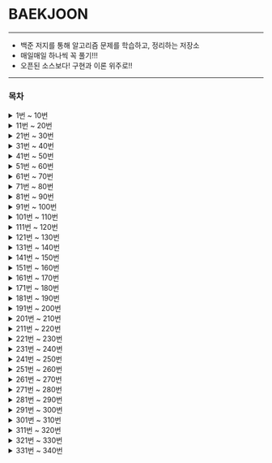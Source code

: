 # BAEKJOON

<hr/>

+ 백준 저지를 통해 알고리즘 문제를 학습하고, 정리하는 저장소
+ 매일매일 하나씩 꼭 풀기!!!
+ 오픈된 소스보다! 구현과 이론 위주로!!

<hr/>

### 목차
<details markdown="1">
<summary>1번 ~ 10번</summary>

 1. [A+B](https://github.com/DongGeon0908/BAEKJOON/blob/master/java/A%2BB.java)
 2. [A-B](https://github.com/DongGeon0908/BAEKJOON/blob/master/java/A-B.java)
 3. [Hello World](https://github.com/DongGeon0908/BAEKJOON/blob/master/java/HelloWorld.java)
 4. [We love kriii](https://github.com/DongGeon0908/BAEKJOON/blob/master/java/Welovekriii.java)
 5. [별 찍기](https://github.com/DongGeon0908/BAEKJOON/blob/master/java/%EB%B3%84%EC%B0%8D%EA%B8%B0.java)
 6. [AxB](https://github.com/DongGeon0908/BAEKJOON/blob/master/java/AXB.java)
 7. [N 찍기](https://github.com/DongGeon0908/BAEKJOON/blob/master/java/N%EC%B0%8D%EA%B8%B0.java)
 8. [사칙연산](https://github.com/DongGeon0908/BAEKJOON/blob/master/java/%EC%82%AC%EC%B9%99%EC%97%B0%EC%82%B0.java)
 9. [구구단](https://github.com/DongGeon0908/BAEKJOON/blob/master/java/%EA%B5%AC%EA%B5%AC%EB%8B%A8.java)
 10. [시험 성적](https://github.com/DongGeon0908/BAEKJOON/blob/master/java/%EC%8B%9C%ED%97%98%EC%84%B1%EC%A0%81.java)
 
</details>
<details markdown="1">
<summary>11번 ~ 20번</summary>

11. [아스키 코드](https://github.com/DongGeon0908/BAEKJOON/blob/master/java/%EC%95%84%EC%8A%A4%ED%82%A4%EC%BD%94%EB%93%9C.java)
12. [A나누기B](https://github.com/DongGeon0908/BAEKJOON/blob/master/java/A%EB%82%98%EB%88%84%EA%B8%B0B.java)
13. [기찍 N](https://github.com/DongGeon0908/BAEKJOON/blob/master/java/%EA%B8%B0%EC%B0%8DN.java)
14. [별찍기_2](https://github.com/DongGeon0908/BAEKJOON/blob/master/java/%EB%B3%84%EC%B0%8D%EA%B8%B0_2.java)
15. [세 수](https://github.com/DongGeon0908/BAEKJOON/blob/master/java/%EC%84%B8%EA%B0%9C%EC%9D%98%EC%88%98.java)
16. [두 수 비교하기](https://github.com/DongGeon0908/BAEKJOON/blob/master/java/%EB%91%90%EC%88%98%EB%B9%84%EA%B5%90%ED%95%98%EA%B8%B0.java)
17. [상수](https://github.com/DongGeon0908/BAEKJOON/blob/master/java/%EC%83%81%EC%88%98.java)
18. [곱셈](https://github.com/DongGeon0908/BAEKJOON/blob/master/java/%EA%B3%B1%EC%85%88.java)
19. [평균](https://github.com/DongGeon0908/BAEKJOON/blob/master/java/%ED%8F%89%EA%B7%A0.java)
20. [최댓값](https://github.com/DongGeon0908/BAEKJOON/blob/master/java/%EC%B5%9C%EB%8C%93%EA%B0%92.java)

</details>
<details markdown="1">
<summary>21번 ~ 30번</summary>

21. [열 개씩 끊어 출력](https://github.com/DongGeon0908/BAEKJOON/blob/master/java/%EC%97%B4%EA%B0%9C%EC%94%A9%EB%81%8A%EC%96%B4%20%EC%B6%9C%EB%A0%A5%ED%95%98%EA%B8%B0.java)
22. [사분면 고르기](https://github.com/DongGeon0908/BAEKJOON/blob/master/java/%EC%82%AC%EB%B6%84%EB%A9%B4%EA%B3%A0%EB%A5%B4%EA%B8%B0.java)
23. [나머지](https://github.com/DongGeon0908/BAEKJOON/blob/master/java/%EB%82%98%EB%A8%B8%EC%A7%80.java)
24. [OX퀴즈](https://github.com/DongGeon0908/BAEKJOON/blob/master/java/OX%ED%80%B4%EC%A6%88.java)
25. [달팽이는 올라가고 싶다](https://github.com/DongGeon0908/BAEKJOON/blob/master/java/%EB%8B%AC%ED%8C%BD%EC%9D%B4%EB%8A%94%EC%98%AC%EB%9D%BC%EA%B0%80%EA%B3%A0%EC%8B%B6%EB%8B%A4.java)
26. [윤년](https://github.com/DongGeon0908/BAEKJOON/blob/master/java/%EC%9C%A4%EB%85%84.java)
27. [알람 시계](https://github.com/DongGeon0908/BAEKJOON/blob/master/java/%EC%95%8C%EB%9E%8C%EC%8B%9C%EA%B3%84.java)
28. [A+B - 3](https://github.com/DongGeon0908/BAEKJOON/blob/master/java/A%2BB-3.java)
29. [합](https://github.com/DongGeon0908/BAEKJOON/blob/master/java/%ED%95%A9.java)
30. [빠른 A + B](https://github.com/DongGeon0908/BAEKJOON/blob/master/java/%EB%B9%A0%EB%A5%B8A%2BB.java)

</details>
<details markdown="1">
<summary>31번 ~ 40번</summary>

31. [A+B - 7](https://github.com/DongGeon0908/BAEKJOON/blob/master/java/A%2BB-7.java)
32. [A+B - 8](https://github.com/DongGeon0908/BAEKJOON/blob/master/java/A%2BB-8.java)
33. [별 찍기 - 2](https://github.com/DongGeon0908/BAEKJOON/blob/master/java/%EB%B3%84%EC%B0%8D%EA%B8%B0-2.java)
34. [X보다 작은 수](https://github.com/DongGeon0908/BAEKJOON/blob/master/java/X%EB%B3%B4%EB%8B%A4%EC%9E%91%EC%9D%80%EC%88%98.java)
35. [등록](https://github.com/DongGeon0908/BAEKJOON/blob/master/java/%EB%93%B1%EB%A1%9D.java)
36. [별 찍기 - 3](https://github.com/DongGeon0908/BAEKJOON/blob/master/java/2440.java)
37. [A + B - 2](https://github.com/DongGeon0908/BAEKJOON/blob/master/java/2558.java)
38. [숫자의 합](https://github.com/DongGeon0908/BAEKJOON/blob/master/java/11720.java)
39. [별 찍기 - 4](https://github.com/DongGeon0908/BAEKJOON/blob/master/java/2441.java)
40. [숫자의 개수](https://github.com/DongGeon0908/BAEKJOON/blob/master/java/2577.java)

</details>
<details markdown="1">
<summary>41번 ~ 50번</summary>

41. [소수 구하기](https://github.com/DongGeon0908/BAEKJOON/blob/master/java/1929.java)
42. [수 정렬하기](https://github.com/DongGeon0908/BAEKJOON/blob/master/java/2750.java)
43. [평균 점수](https://github.com/DongGeon0908/BAEKJOON/blob/master/java/10039.java)
44. [A+B - 5](https://github.com/DongGeon0908/BAEKJOON/blob/master/java/10952.java)
45. [정수 N개의 합](https://github.com/DongGeon0908/BAEKJOON/blob/master/java/15596.java)
46. [팩토리얼](https://github.com/DongGeon0908/BAEKJOON/blob/master/java/10872.java)
47. [피보나치 수 5](https://github.com/DongGeon0908/BAEKJOON/blob/master/java/10870.java)
48. [A+B - 6](https://github.com/DongGeon0908/BAEKJOON/blob/master/java/10953.java)
49. [정ㅋ벅ㅋ](https://github.com/DongGeon0908/BAEKJOON/blob/master/java/1237.java)
50. [손익분기점](https://github.com/DongGeon0908/BAEKJOON/blob/master/java/1712.java)

</details>
<details markdown="1">
<summary>51번 ~ 60번</summary>

51. [최소,최대](https://github.com/DongGeon0908/BAEKJOON/blob/master/java/10818.java)
52. [소수 찾기](https://github.com/DongGeon0908/BAEKJOON/blob/master/java/1978.java)
53. [직각삼각형](https://github.com/DongGeon0908/BAEKJOON/blob/master/java/4153.java)
54. [상근날드](https://github.com/DongGeon0908/BAEKJOON/blob/master/java/5543.java)
55. [별 찍기 - 13](https://github.com/DongGeon0908/BAEKJOON/blob/master/java/2523.java)
56. [별 찍기 - 5](https://github.com/DongGeon0908/BAEKJOON/blob/master/java/2442.java)
57. [별 찍기 - 6](https://github.com/DongGeon0908/BAEKJOON/blob/master/java/2443.java)
58. [별 찍기 - 12](https://github.com/DongGeon0908/BAEKJOON/blob/master/java/2522.java)
59. [사파리월드](https://github.com/DongGeon0908/BAEKJOON/blob/master/java/2420.java)
60. [타노스](https://github.com/DongGeon0908/BAEKJOON/blob/master/java/15802.java)

</details>

<details markdown="1">
<summary>61번 ~ 70번</summary>

61. [조교는 새디스트야!!](https://github.com/DongGeon0908/BAEKJOON/blob/master/java/14656.java)
62. [평균은 넘겠지](https://github.com/DongGeon0908/BAEKJOON/blob/master/java/4344.java)
63. [단어의 개수](https://github.com/DongGeon0908/BAEKJOON/blob/master/java/1152.java)
64. [홍익대학교](https://github.com/DongGeon0908/BAEKJOON/blob/master/java/16394.java)
65. [소트인사이드](https://github.com/DongGeon0908/BAEKJOON/blob/master/java/1427.java)
66. [개수 세기](https://github.com/DongGeon0908/BAEKJOON/blob/master/java/10807.java)
67. [히스토그램](https://github.com/DongGeon0908/BAEKJOON/blob/master/java/13752.java)
68. [사분면](https://github.com/DongGeon0908/BAEKJOON/blob/master/java/9610.java)
69. [카드 게임](https://github.com/DongGeon0908/BAEKJOON/blob/master/java/5522.java)
70. [스타워즈 로고](https://github.com/DongGeon0908/BAEKJOON/blob/master/java/9653.java)

</details>
<details markdown="1">
<summary>71번 ~ 80번</summary>

71. [더하기](https://github.com/DongGeon0908/BAEKJOON/blob/master/java/14918.java)
72. [피시방 알바](https://github.com/DongGeon0908/BAEKJOON/blob/master/java/1453.java)
73. [1998년생인 내가 태국에서는 2541년생?!](https://github.com/DongGeon0908/BAEKJOON/blob/master/java/18108.java)
74. [16진수](https://github.com/DongGeon0908/BAEKJOON/blob/master/java/1550.java)
75. [R2](https://github.com/DongGeon0908/BAEKJOON/blob/master/java/3046.java)
76. [문자열 반복](https://github.com/DongGeon0908/BAEKJOON/blob/master/java/2675.java)
77. [정수의 개수](https://github.com/DongGeon0908/BAEKJOON/blob/master/java/10821.java)
78. [A+B - 4](https://github.com/DongGeon0908/BAEKJOON/blob/master/java/10951.java)
79. [ATM](https://github.com/DongGeon0908/BAEKJOON/blob/master/java/11399.java)
80. [별 찍기 - 9](https://github.com/DongGeon0908/BAEKJOON/blob/master/java/2446.java)

</details>
<details markdown="1">
<summary>81번 ~ 90번</summary>

81. [나머지](https://github.com/DongGeon0908/BAEKJOON/blob/master/java/3052.java)
82. [더하기 사이클](https://github.com/DongGeon0908/BAEKJOON/blob/master/java/1110.java)
83. [지능형 ](https://github.com/DongGeon0908/BAEKJOON/blob/master/java/2455.java)
84. [별 찍기 - 7](https://github.com/DongGeon0908/BAEKJOON/blob/master/java/2444.java)
85. [수학은 비대면강의입니다](https://github.com/DongGeon0908/BAEKJOON/blob/master/java/19532.java)
86. [별 찍기 - 8](https://github.com/DongGeon0908/BAEKJOON/blob/master/java/2445.java)
87. [더하기](https://github.com/DongGeon0908/BAEKJOON/blob/master/java/10822.java)
88. [제로](https://github.com/DongGeon0908/BAEKJOON/blob/master/java/10773.java)
89. [새로운 시작](https://github.com/DongGeon0908/BAEKJOON/blob/master/java/15962.java)
90. [접미사 배열](https://github.com/DongGeon0908/BAEKJOON/blob/master/java/11656.java)

</details>
<details markdown="1">
<summary>91번 ~ 100번</summary>

91. [팰린드롬수](https://github.com/DongGeon0908/BAEKJOON/blob/master/java/1259.java)
92. [펠린드롬](https://github.com/DongGeon0908/BAEKJOON/blob/master/java/13235.java)
93. [10부제](https://github.com/DongGeon0908/BAEKJOON/blob/master/java/10797.java)
94. [알파벳 찾기](https://github.com/DongGeon0908/BAEKJOON/blob/master/java/10809.java)
95. [별 찍기 - 21](https://github.com/DongGeon0908/BAEKJOON/blob/master/java/10996.java)
96. [별 찍기 - 20](https://github.com/DongGeon0908/BAEKJOON/blob/master/java/10995.java)
97. [별 찍기 - 14](https://github.com/DongGeon0908/BAEKJOON/blob/master/java/2556.java)
98. [제곱 ㄴㄴ 수](https://github.com/DongGeon0908/BAEKJOON/blob/master/java/1016.java)
99. [수 정렬하기 2](https://github.com/DongGeon0908/BAEKJOON/blob/master/java/2751.java)
100. [점수계산](https://github.com/DongGeon0908/BAEKJOON/blob/master/java/2506.java)

</details>
<details markdown="1">
<summary>101번 ~ 110번</summary>

101. [소수](https://github.com/DongGeon0908/BAEKJOON/blob/master/java/2581.java)
102. [검증수](https://github.com/DongGeon0908/BAEKJOON/blob/master/java/2475.java)
103. [수 정렬하기 3](https://github.com/DongGeon0908/BAEKJOON/blob/master/java/10989.java)
104. [직사각형에서 탈출](https://github.com/DongGeon0908/BAEKJOON/blob/master/java/1085.java)
105. [보물](https://github.com/DongGeon0908/BAEKJOON/blob/master/java/1026.java)
106. [그대로 출력하기](https://github.com/DongGeon0908/BAEKJOON/blob/master/java/11718.java)
107. [남욱이의 닭장](https://github.com/DongGeon0908/BAEKJOON/blob/master/java/11006.java)
108. [곱셈](https://github.com/DongGeon0908/BAEKJOON/blob/master/java/1629.java)
109. [배수와 약수](https://github.com/DongGeon0908/BAEKJOON/blob/master/java/5086.java)
110. [별 찍기 - 15](https://github.com/DongGeon0908/BAEKJOON/blob/master/java/10990.java)

</details>
<details markdown="1">
<summary>111번 ~ 120번</summary>

111. [별 찍기 - 16](https://github.com/DongGeon0908/BAEKJOON/blob/master/java/10991.java)
112. [별 찍기 - 17](https://github.com/DongGeon0908/BAEKJOON/blob/master/java/10992.java)
113. [큰 수 A+B](https://github.com/DongGeon0908/BAEKJOON/blob/master/java/10757.java)
114. [동전 0](https://github.com/DongGeon0908/BAEKJOON/blob/master/java/11047.java)
115. [A+B - 9](https://github.com/DongGeon0908/BAEKJOON/blob/master/java/15740.java)
116. [과목선택](https://github.com/DongGeon0908/BAEKJOON/blob/master/java/11948.java)
117. [부녀회장이 될테야](https://github.com/DongGeon0908/BAEKJOON/blob/master/java/2775.java)
118. [네 번째 점](https://github.com/DongGeon0908/BAEKJOON/blob/master/java/3009.java)
119. [조별과제를 하려는데 조장이 사라졌다](https://github.com/DongGeon0908/BAEKJOON/blob/master/java/15727.java)
120. [전국 대학생 프로그래밍 대회 동아리 연합 여름 대회 2018](https://github.com/DongGeon0908/BAEKJOON/blob/master/java/15890.java)

</details>
<details markdown="1">
<summary>121번 ~ 130번</summary>

121. [셀프 넘버](https://github.com/DongGeon0908/BAEKJOON/blob/master/java/4673.java)
122. [Hello Judge](https://github.com/DongGeon0908/BAEKJOON/blob/master/java/9316.java)
123. [영수증](https://github.com/DongGeon0908/BAEKJOON/blob/master/java/5565.java)
124. [설탕 배달](https://github.com/DongGeon0908/BAEKJOON/blob/master/java/2839.java)
125. [수 찾기](https://github.com/DongGeon0908/BAEKJOON/blob/master/java/1920.java)
126. [한수](https://github.com/DongGeon0908/BAEKJOON/blob/master/java/1065.java)
127. [전자레인지](https://github.com/DongGeon0908/BAEKJOON/blob/master/java/10162.java)
128. [명령 프롬프트](https://github.com/DongGeon0908/BAEKJOON/blob/master/java/1032.java)
129. [단어공부](https://github.com/DongGeon0908/BAEKJOON/blob/master/java/1157.java)
130. [저작권](https://github.com/DongGeon0908/BAEKJOON/blob/master/java/2914.java)

</details>
<details markdown="1">
<summary>131번 ~ 140번</summary>

131. [연세대학교](https://github.com/DongGeon0908/BAEKJOON/blob/master/java/15680.java)
132. [KMP는 왜 KMP일까?](https://github.com/DongGeon0908/BAEKJOON/blob/master/java/2902.java)
133. [다이얼](https://github.com/DongGeon0908/BAEKJOON/blob/master/java/5622.java)
134. [시그마](https://github.com/DongGeon0908/BAEKJOON/blob/master/java/2355.java)
135. [킹, 퀸, 룩, 비숍, 나이트, 폰](https://github.com/DongGeon0908/BAEKJOON/blob/master/java/3003.java)
136. [2007](https://github.com/DongGeon0908/BAEKJOON/blob/master/java/1924.java)
137. [공백 없는 A+B](https://github.com/DongGeon0908/BAEKJOON/blob/master/java/15873.java)
138. [분해합](https://github.com/DongGeon0908/BAEKJOON/blob/master/java/2231.java)
139. [크로아티아 알파벳](https://github.com/DongGeon0908/BAEKJOON/blob/master/java/2941.java)
140. [그룹 단어 체커](https://github.com/DongGeon0908/BAEKJOON/blob/master/java/1316.java)

</details>
<details markdown="1">
<summary>141번 ~ 150번</summary>

141. [소음](https://github.com/DongGeon0908/BAEKJOON/blob/master/java/2935.java)
142. [로프](https://github.com/DongGeon0908/BAEKJOON/blob/master/java/2217.java)
143. [피보나치 수 2](https://github.com/DongGeon0908/BAEKJOON/blob/master/java/2748.java)
144. [가위 바위 보 999](https://github.com/DongGeon0908/BAEKJOON/blob/master/java/15913.java)
145. [피보나치 수](https://github.com/DongGeon0908/BAEKJOON/blob/master/java/2747.java)
146. [벌집](https://github.com/DongGeon0908/BAEKJOON/blob/master/java/2292.java)
147. [생일 출력하기](https://github.com/DongGeon0908/BAEKJOON/blob/master/java/2555.java)
148. [좌표 정렬하기](https://github.com/DongGeon0908/BAEKJOON/blob/master/java/11650.java)
149. [나이순 정렬](https://github.com/DongGeon0908/BAEKJOON/blob/master/java/10814.java)
150. [단어 정렬](https://github.com/DongGeon0908/BAEKJOON/blob/master/java/1181.java)

</details>
<details markdown="1">
<summary>151번 ~ 160번</summary>

151. [세수정렬](https://github.com/DongGeon0908/BAEKJOON/blob/master/java/2752.java)
152. [좌표 정렬하기 2](https://github.com/DongGeon0908/BAEKJOON/blob/master/java/11651.java)
153. [세로읽기](https://github.com/DongGeon0908/BAEKJOON/blob/master/java/10798.java)
154. [분수찾기](https://github.com/DongGeon0908/BAEKJOON/blob/master/java/1193.java)
155. [파도반 수열](https://github.com/DongGeon0908/BAEKJOON/blob/master/java/9461.java)
156. [ACM 호텔](https://github.com/DongGeon0908/BAEKJOON/blob/master/java/10250.java)
157. [이항 계수 1](https://github.com/DongGeon0908/BAEKJOON/blob/master/java/11050.java)
158. [영화감독 숌](https://github.com/DongGeon0908/BAEKJOON/blob/master/java/1436.java)
159. [홀수](https://github.com/DongGeon0908/BAEKJOON/blob/master/java/2576.java)
160. [그대로 출력하기 2](https://github.com/DongGeon0908/BAEKJOON/blob/master/java/11719.java)

</details>
<details markdown="1">
<summary>161번 ~ 170번</summary>

161. [오타맨 고창영](https://github.com/DongGeon0908/BAEKJOON/blob/master/java/2711.java)
162. [단어 길이 재기](https://github.com/DongGeon0908/BAEKJOON/blob/master/java/2743.java)
163. [음계](https://github.com/DongGeon0908/BAEKJOON/blob/master/java/2920.java)
164. [나는 요리사다](https://github.com/DongGeon0908/BAEKJOON/blob/master/java/2953.java)
165. [중복 빼고 정렬하기](https://github.com/DongGeon0908/BAEKJOON/blob/master/java/10867.java)
166. [홀수일까 짝수일까](https://github.com/DongGeon0908/BAEKJOON/blob/master/java/5988.java)
167. [대표값2](https://github.com/DongGeon0908/BAEKJOON/blob/master/java/2587.java)
168. [TGN](https://github.com/DongGeon0908/BAEKJOON/blob/master/java/5063.java)
169. [아!](https://github.com/DongGeon0908/BAEKJOON/blob/master/java/4999.java)
170. [하노이 탑](https://github.com/DongGeon0908/BAEKJOON/blob/master/java/1914.java)

</details>
<details markdown="1">
<summary>171번 ~ 180번</summary>

171. [알파벳 개수](https://github.com/DongGeon0908/BAEKJOON/blob/master/java/10808.java)
172. [심부름 가는 길](https://github.com/DongGeon0908/BAEKJOON/blob/master/java/5554.java)
173. [5와 6의 차이](https://github.com/DongGeon0908/BAEKJOON/blob/master/java/2864.java)
174. [문자열](https://github.com/DongGeon0908/BAEKJOON/blob/master/java/9086.java)
175. [학점계산](https://github.com/DongGeon0908/BAEKJOON/blob/master/java/2754.java)
176. [트로피 진열](https://github.com/DongGeon0908/BAEKJOON/blob/master/java/1668.java)
177. [IOIOI](https://github.com/DongGeon0908/BAEKJOON/blob/master/java/5525.java)
178. [택시 기하학](https://github.com/DongGeon0908/BAEKJOON/blob/master/java/3053.java)
179. [단어 뒤집기](https://github.com/DongGeon0908/BAEKJOON/blob/master/java/9093.java)
180. [나는야 포켓몬 마스터 이다솜](https://github.com/DongGeon0908/BAEKJOON/blob/master/java/1620.java)

</details>
<details markdown="1">
<summary>181번 ~ 190번</summary>

181. [N과 M (1)](https://github.com/DongGeon0908/BAEKJOON/blob/master/java/15649.java)
182. [크냐?](https://github.com/DongGeon0908/BAEKJOON/blob/master/java/4101.java)
183. [새로운 언어 CC](https://github.com/DongGeon0908/BAEKJOON/blob/master/java/19945.java)
184. [Sort 마스터 배지훈](https://github.com/DongGeon0908/BAEKJOON/blob/master/java/17263.java)
185. [소인수분해](https://github.com/DongGeon0908/BAEKJOON/blob/master/java/11653.java)
186. [다면체](https://github.com/DongGeon0908/BAEKJOON/blob/master/java/10569.java)
187. [과제 안 내신 분..?](https://github.com/DongGeon0908/BAEKJOON/blob/master/java/5597.java)
188. [Which Alien?](https://github.com/DongGeon0908/BAEKJOON/blob/master/java/6778.java)
189. [웰컴](https://github.com/DongGeon0908/BAEKJOON/blob/master/java/5337.java)
190. [CASIO](https://github.com/DongGeon0908/BAEKJOON/blob/master/java/15963.java)

</details>
<details markdown="1">
<summary>191번 ~ 200번</summary>

191. [긴자리 계산](https://github.com/DongGeon0908/BAEKJOON/blob/master/java/2338.java)
192. [파티가 끝나고 난 뒤](https://github.com/DongGeon0908/BAEKJOON/blob/master/java/2845.java)
193. [이번학기 평점은 몇점?](https://github.com/DongGeon0908/BAEKJOON/blob/master/java/2755.java)
194. [Time to Decompress](https://github.com/DongGeon0908/BAEKJOON/blob/master/java/17010.java)
195. [N과 M (2)](https://github.com/DongGeon0908/BAEKJOON/blob/master/java/15650.java)
196. [개구리 1](https://github.com/DongGeon0908/BAEKJOON/blob/master/java/19563.java)
197. [헛간 청약](https://github.com/DongGeon0908/BAEKJOON/blob/master/java/19698.java)
198. [대소문자 바꾸기](https://github.com/DongGeon0908/BAEKJOON/blob/master/java/2744.java)
199. [수 정렬하기 2 새로운 버전](https://github.com/DongGeon0908/BAEKJOON/blob/master/java/2751-2.java)
200. [최대공약수와 최소공배수](https://github.com/DongGeon0908/BAEKJOON/blob/master/java/2609.java)

</details>
<details markdown="1">
<summary>201번 ~ 210번</summary>

201. [최소공배수](https://github.com/DongGeon0908/BAEKJOON/blob/master/java/1934.java)
202. [DFS와 BFS](https://github.com/DongGeon0908/BAEKJOON/blob/master/java/1260.java)
203. [하얀 칸](https://github.com/DongGeon0908/BAEKJOON/blob/master/java/1100.java)
204. [백설 공주와 일곱 난쟁이](https://github.com/DongGeon0908/BAEKJOON/blob/master/java/3040.java)
205. [약수](https://github.com/DongGeon0908/BAEKJOON/blob/master/java/1037.java)
206. [스택](https://github.com/DongGeon0908/BAEKJOON/blob/master/java/10828.java)
207. [큐](https://github.com/DongGeon0908/BAEKJOON/blob/master/java/10845.java)
208. [요세푸스 문제](https://github.com/DongGeon0908/BAEKJOON/blob/master/java/1158.java)
209. [덱](https://github.com/DongGeon0908/BAEKJOON/blob/master/java/10866.java)
210. [괄호](https://github.com/DongGeon0908/BAEKJOON/blob/master/java/9012.java)

</details>
<details markdown="1">
<summary>211번 ~ 220번</summary>

211. [LCS](https://github.com/DongGeon0908/BAEKJOON/blob/master/java/9251.java)
212. [0 = not cute / 1 = cute](https://github.com/DongGeon0908/BAEKJOON/blob/master/java/10886.java)
213. [모음의 개수](https://github.com/DongGeon0908/BAEKJOON/blob/master/java/10987.java)
214. [첫 글자를 대문자로](https://github.com/DongGeon0908/BAEKJOON/blob/master/java/4458.java)
215. [플러그](https://github.com/DongGeon0908/BAEKJOON/blob/master/java/2010.java)
216. [고려대는 사랑입니다](https://github.com/DongGeon0908/BAEKJOON/blob/master/java/11942.java)
217. [터렛](https://github.com/DongGeon0908/BAEKJOON/blob/master/java/1002.java)
218. [윷놀이](https://github.com/DongGeon0908/BAEKJOON/blob/master/java/2490.java)
219. [NN](https://github.com/DongGeon0908/BAEKJOON/blob/master/java/11944.java)
220. [1로 만들기](https://github.com/DongGeon0908/BAEKJOON/blob/master/java/1463.java)

</details>
<details markdown="1">
<summary>221번 ~ 230번</summary>

221. [운동장 한 바퀴](https://github.com/DongGeon0908/BAEKJOON/blob/master/java/16486.java)
222. [와글와글 숭고한](https://github.com/DongGeon0908/BAEKJOON/blob/master/java/17388.java)
223. [뉴비의 기준은 뭘까?](https://github.com/DongGeon0908/BAEKJOON/blob/master/java/19944.java)
224. [이상한 기호](https://github.com/DongGeon0908/BAEKJOON/blob/master/java/15964.java)
225. [3 つの整数](https://github.com/DongGeon0908/BAEKJOON/blob/master/java/18408.java)
226. [새](https://github.com/DongGeon0908/BAEKJOON/blob/master/java/1568.java)
227. [Fly me to the Alpha Centauri](https://github.com/DongGeon0908/BAEKJOON/blob/master/java/1011.java)
228. [베르트랑 공준](https://github.com/DongGeon0908/BAEKJOON/blob/master/java/4948.java)
229. [골드바흐의 추측](https://github.com/DongGeon0908/BAEKJOON/blob/master/java/9020.java)
230. [블랙잭](https://github.com/DongGeon0908/BAEKJOON/blob/master/java/2798.java)

</details>
<details markdown="1">
<summary>231번 ~ 240번</summary>

231. [방학 숙제](https://github.com/DongGeon0908/BAEKJOON/blob/master/java/5532.java)
232. [유학 금지](https://github.com/DongGeon0908/BAEKJOON/blob/master/java/2789.java)
233. [막대기](https://github.com/DongGeon0908/BAEKJOON/blob/master/java/17608.java)
234. [더하기 4](https://github.com/DongGeon0908/BAEKJOON/blob/master/java/11024.java)
235. [더하기 3](https://github.com/DongGeon0908/BAEKJOON/blob/master/java/11023.java)
236. [모음의 개수](https://github.com/DongGeon0908/BAEKJOON/blob/master/java/1264.java)
237. [약수 구하기](https://github.com/DongGeon0908/BAEKJOON/blob/master/java/2501.java)
238. [초6 수학](https://github.com/DongGeon0908/BAEKJOON/blob/master/java/2702.java)
239. [더하기](https://github.com/DongGeon0908/BAEKJOON/blob/master/java/9085.java)
240. [와이버스 부릉부릉](https://github.com/DongGeon0908/BAEKJOON/blob/master/java/14645.java)

</details>
<details markdown="1">
<summary>241번 ~ 250번</summary>

241. [시험 점수](https://github.com/DongGeon0908/BAEKJOON/blob/master/java/5596.java)
242. [나는 누구인가](https://github.com/DongGeon0908/BAEKJOON/blob/master/java/15733.java)
243. [너의 이름은 몇 점이니?](https://github.com/DongGeon0908/BAEKJOON/blob/master/java/15813.java)
244. [알파벳 거리](https://github.com/DongGeon0908/BAEKJOON/blob/master/java/5218.java)
245. [해밍 거리](https://github.com/DongGeon0908/BAEKJOON/blob/master/java/3449.java)
246. [입실 관리](https://github.com/DongGeon0908/BAEKJOON/blob/master/java/5524.java)
247. [좋은 자동차 번호판](https://github.com/DongGeon0908/BAEKJOON/blob/master/java/1871.java)
248. [비교 연산자](https://github.com/DongGeon0908/BAEKJOON/blob/master/java/5656.java)
249. [지영 공주님의 마법 거울](https://github.com/DongGeon0908/BAEKJOON/blob/master/java/11586.java)
250. [문자열 집합](https://github.com/DongGeon0908/BAEKJOON/blob/master/java/14425.java)

</details>
<details markdown="1">
<summary>251번 ~ 260번</summary>

251. [팰린드롬인지 확인하기](https://github.com/DongGeon0908/BAEKJOON/blob/master/java/10988.java)
252. [닉네임에 갓 붙이기](https://github.com/DongGeon0908/BAEKJOON/blob/master/java/13163.java)
253. [줄번호](https://github.com/DongGeon0908/BAEKJOON/blob/master/java/4470.java)
254. [JOI와 IOI](https://github.com/DongGeon0908/BAEKJOON/blob/master/java/5586.java)
255. [!밀비 급일](https://github.com/DongGeon0908/BAEKJOON/blob/master/java/11365.java)
256. [니모를 찾아서](https://github.com/DongGeon0908/BAEKJOON/blob/master/java/10173.java)
257. [창영마을](https://github.com/DongGeon0908/BAEKJOON/blob/master/java/3028.java)
258. [FBI](https://github.com/DongGeon0908/BAEKJOON/blob/master/java/2857.java)
259. [태보태보 총난타](https://github.com/DongGeon0908/BAEKJOON/blob/master/java/17249.java)
260. [줄임말 만들기](https://github.com/DongGeon0908/BAEKJOON/blob/master/java/3181.java)

</details>
<details markdown="1">
<summary>261번 ~ 270번</summary>

261. [럭키 스트레이트](https://github.com/DongGeon0908/BAEKJOON/blob/master/java/18406.java)
262. [대충 더해](https://github.com/DongGeon0908/BAEKJOON/blob/master/java/8949.java)
263. [2루수 이름이 뭐야](https://github.com/DongGeon0908/BAEKJOON/blob/master/java/17350.java)
264. [FYI](https://github.com/DongGeon0908/BAEKJOON/blob/master/java/17863.java)
265. [연길이의 이상형](https://github.com/DongGeon0908/BAEKJOON/blob/master/java/20540.java)
266. [George Boole](https://github.com/DongGeon0908/BAEKJOON/blob/master/java/13234.java)
267. [Greetings!](https://github.com/DongGeon0908/BAEKJOON/blob/master/java/17548.java)
268. [Tapioka](https://github.com/DongGeon0908/BAEKJOON/blob/master/java/18142.java)
269. [??!](https://github.com/DongGeon0908/BAEKJOON/blob/master/java/10926.java)
270. [삼각형 외우기](https://github.com/DongGeon0908/BAEKJOON/blob/master/java/10101.java)

</details>
<details markdown="1">
<summary>271번 ~ 280번</summary>

271. [사과](https://github.com/DongGeon0908/BAEKJOON/blob/master/java/10833.java)
272. [콘테스트](https://github.com/DongGeon0908/BAEKJOON/blob/master/java/5576.java)
273. [짝수를 찾아라](https://github.com/DongGeon0908/BAEKJOON/blob/master/java/3058.java)
274. [주사위](https://github.com/DongGeon0908/BAEKJOON/blob/master/java/9295.java)
275. [공](https://github.com/DongGeon0908/BAEKJOON/blob/master/java/1547.java)
276. [주사위 게임](https://github.com/DongGeon0908/BAEKJOON/blob/master/java/10103.java)
277. [뜨거운 붕어빵](https://github.com/DongGeon0908/BAEKJOON/blob/master/java/11945.java)
278. [중복을 없애자](https://github.com/DongGeon0908/BAEKJOON/blob/master/java/4592.java)
279. [카드 뽑기](https://github.com/DongGeon0908/BAEKJOON/blob/master/java/16204.java)
280. [특별한 날](https://github.com/DongGeon0908/BAEKJOON/blob/master/java/10768.java)

</details>
<details markdown="1">
<summary>281번 ~ 290번</summary>

281. [그릇](https://github.com/DongGeon0908/BAEKJOON/blob/master/java/7567.java)
282. [치킨 두 마리 (...)](https://github.com/DongGeon0908/BAEKJOON/blob/master/java/14489.java)
283. [쿠폰](https://github.com/DongGeon0908/BAEKJOON/blob/master/java/10179.java)
284. [행렬 덧셈](https://github.com/DongGeon0908/BAEKJOON/blob/master/java/2738.java)
285. [팬들에게 둘러싸인 홍준](https://github.com/DongGeon0908/BAEKJOON/blob/master/java/14581.java)
286. [Winning Score](https://github.com/DongGeon0908/BAEKJOON/blob/master/java/17009.java)
287. [페르시아의 왕들](https://github.com/DongGeon0908/BAEKJOON/blob/master/java/10599.java)
288. [가위 바위 보?](https://github.com/DongGeon0908/BAEKJOON/blob/master/java/4493.java)
289. [거스름돈](https://github.com/DongGeon0908/BAEKJOON/blob/master/java/5585.java)
290. [거스름돈](https://github.com/DongGeon0908/BAEKJOON/blob/master/java/14916.java)

</details>

<details markdown="1">
<summary>291번 ~ 300번</summary>

291. [스네이크버드](https://github.com/DongGeon0908/BAEKJOON/blob/master/java/16435.java)
292. [과자](https://github.com/DongGeon0908/BAEKJOON/blob/master/java/10156.java)
293. [핸드폰 요금](https://github.com/DongGeon0908/BAEKJOON/blob/master/java/1267.java)
294. [1, 2, 3 더하기](https://github.com/DongGeon0908/BAEKJOON/blob/master/java/9095.java)
295. [수도요금](https://github.com/DongGeon0908/BAEKJOON/blob/master/java/10707.java)
296. [동전1](https://github.com/DongGeon0908/BAEKJOON/blob/master/java/2293.java)
297. [Darius님 한타 안 함?](https://github.com/DongGeon0908/BAEKJOON/blob/master/java/20499.java)
298. [요세푸스 문제 0](https://github.com/DongGeon0908/BAEKJOON/blob/master/java/11866.java)
299. [N번째 큰 수](https://github.com/DongGeon0908/BAEKJOON/blob/master/java/2693.java)
300. [일곱 난쟁이](https://github.com/DongGeon0908/BAEKJOON/blob/master/java/2309.java)

</details>
<details markdown="1">
<summary>301번 ~ 310번</summary>

301. [덩치](https://github.com/DongGeon0908/BAEKJOON/blob/master/java/7568.java)
302. [2차원 배열의 합](https://github.com/DongGeon0908/BAEKJOON/blob/master/java/2167.java)
303. [네 수](https://github.com/DongGeon0908/BAEKJOON/blob/master/java/10824.java)
304. [수 이어 쓰기 1](https://github.com/DongGeon0908/BAEKJOON/blob/master/java/1748.java)
305. [Baseball](https://github.com/DongGeon0908/BAEKJOON/blob/master/java/10214.java)
306. [카드게임](https://github.com/DongGeon0908/BAEKJOON/blob/master/java/10801.java)
307. [이상한 곱셈](https://github.com/DongGeon0908/BAEKJOON/blob/master/java/1225.java)
308. [Mini Fantasy War](https://github.com/DongGeon0908/BAEKJOON/blob/master/java/12790.java)
309. [완전제곱수](https://github.com/DongGeon0908/BAEKJOON/blob/master/java/1977.java)
310. [잃어버린 괄호](https://github.com/DongGeon0908/BAEKJOON/blob/master/java/1541.java)

</details>
<details markdown="1">
<summary>311번 ~ 320번</summary>

311. [Tri-du](https://github.com/DongGeon0908/BAEKJOON/blob/master/java/13597.java)
312. [파일 옮기기](https://github.com/DongGeon0908/BAEKJOON/blob/master/java/11943.java)
313. [경기 결과](https://github.com/DongGeon0908/BAEKJOON/blob/master/java/5523.java)
314. [주사위 세개](https://github.com/DongGeon0908/BAEKJOON/blob/master/java/2480.java)
315. [화성 수학](https://github.com/DongGeon0908/BAEKJOON/blob/master/java/5355.java)
316. [세탁소 사장 동혁](https://github.com/DongGeon0908/BAEKJOON/blob/master/java/2720.java)
317. [최댓값](https://github.com/DongGeon0908/BAEKJOON/blob/master/java/2566.java)
318. [상근이의 친구들](https://github.com/DongGeon0908/BAEKJOON/blob/master/java/5717.java)
319. [할로윈의 사탕](https://github.com/DongGeon0908/BAEKJOON/blob/master/java/10178.java)
320. [문자열 분석](https://github.com/DongGeon0908/BAEKJOON/blob/master/java/10820.java)

</details>
<details markdown="1">
<summary>321번 ~ 330번</summary>

321. [스택 수열](https://github.com/DongGeon0908/BAEKJOON/blob/master/java/1874.java)
322. [패션왕 신해빈](https://github.com/DongGeon0908/BAEKJOON/blob/master/java/9375.java)
323. [과제](https://github.com/DongGeon0908/BAEKJOON/blob/master/java/13904.java)
324. [정수 삼각형](https://github.com/DongGeon0908/BAEKJOON/blob/master/java/1932.java)
325. [피보나치 함수](https://github.com/DongGeon0908/BAEKJOON/blob/master/java/1003.java)
326. [계단 오르기](https://github.com/DongGeon0908/BAEKJOON/blob/master/java/2579.java)
327. [포도주 시식](https://github.com/DongGeon0908/BAEKJOON/blob/master/java/2156.java)
328. [이친수](https://github.com/DongGeon0908/BAEKJOON/blob/master/java/2193.java)
329. [연속합](https://github.com/DongGeon0908/BAEKJOON/blob/master/java/1912.java)
330. [평범한 배낭](https://github.com/DongGeon0908/BAEKJOON/blob/master/java/12865.java)

</details>
<details markdown="1">
<summary>331번 ~ 340번</summary>

331. [행렬 곱셈](https://github.com/DongGeon0908/BAEKJOON/blob/master/java/2740.java)

</details>
